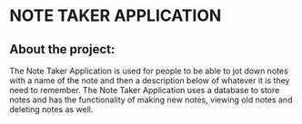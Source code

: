 # NOTE TAKER APPLICATION


## About the project:
The Note Taker Application is used for people to be able to jot down notes with a name of the note and then a description below of whatever it is they need to remember. The Note Taker Application uses a database to store notes and has the functionality of making new notes, viewing old notes and deleting notes as well. 


